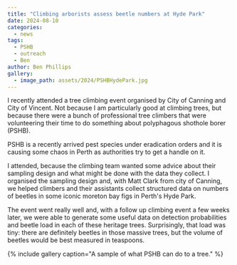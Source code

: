 ```yaml
---
title: "Climbing arborists assess beetle numbers at Hyde Park"
date: 2024-08-10
categories:
  - news
tags:
  - PSHB
  - outreach
  - Ben
author: Ben Phillips
gallery:
  - image_path: assets/2024/PSHBHydePark.jpg
---
```


I recently attended a tree climbing event organised by City of Canning and City of Vincent.  Not because I am particularly good at climbing trees, but because there were a bunch of professional tree climbers that were volunteering their time to do something about polyphagous shothole borer (PSHB).

PSHB is a recently arrived pest species under eradication orders and it is causing some chaos in Perth as authorities try to get a handle on it.

I attended, because the climbing team wanted some advice about their sampling design and what might be done with the data they collect.  I organised the sampling design and, with Matt Clark from city of Canning, we helped climbers and their assistants collect structured data on numbers of beetles in some iconic moreton bay figs in Perth's Hyde Park.

The event went really well and, with a follow up climbing event a few weeks later, we were able to generate some useful data on detection probabilities and beetle load in each of these heritage trees.  Surprisingly, that load was tiny: there are definitely beetles in those massive trees, but the volume of beetles would be best measured in teaspoons.

{% include gallery caption="A sample of what PSHB can do to a tree." %}